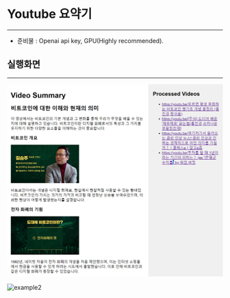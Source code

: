 # Youtube 요약기
---
- 준비물 : Openai api key, GPU(Highly recommended).


## 실행화면
---
![example](assets/view.png)


![example2](assets/view2.png)
